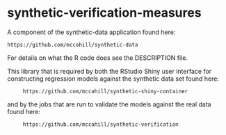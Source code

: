 # synthetic-verification-measures

A component of the synthetic-data application found here: 
```
https://github.com/mccahill/synthetic-data
```

For details on what the R code does see the DESCRIPTION file.

This library that is required by both the RStudio Shiny user interface 
for constructing regression models against the synthetic data set found here:
```
     https://github.com/mccahill/synthetic-shiny-container
```
and by the jobs that are run to validate the models against the real data found here:
```
     https://github.com/mccahill/synthetic-verification
```



